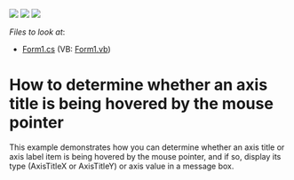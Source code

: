 <!-- default badges list -->
![](https://img.shields.io/endpoint?url=https://codecentral.devexpress.com/api/v1/VersionRange/128574330/14.1.3%2B)
[![](https://img.shields.io/badge/Open_in_DevExpress_Support_Center-FF7200?style=flat-square&logo=DevExpress&logoColor=white)](https://supportcenter.devexpress.com/ticket/details/E1727)
[![](https://img.shields.io/badge/📖_How_to_use_DevExpress_Examples-e9f6fc?style=flat-square)](https://docs.devexpress.com/GeneralInformation/403183)
<!-- default badges end -->
<!-- default file list -->
*Files to look at*:

* [Form1.cs](./CS/HitTestingAxisTitle/Form1.cs) (VB: [Form1.vb](./VB/HitTestingAxisTitle/Form1.vb))
<!-- default file list end -->
# How to determine whether an axis title is being hovered by the mouse pointer


<p>This example demonstrates how you can determine whether an axis title or axis label item is being hovered by the mouse pointer, and if so, display its type (AxisTitleX or AxisTitleY) or axis value in a message box.</p>

<br/>


